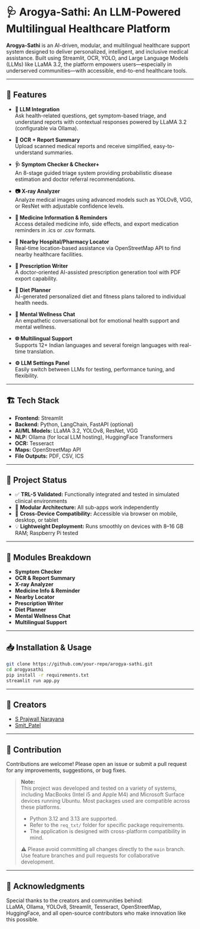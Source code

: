 # 🩺 Arogya-Sathi: An LLM-Powered Multilingual Healthcare Platform

**Arogya-Sathi** is an AI-driven, modular, and multilingual healthcare support system designed to deliver personalized, intelligent, and inclusive medical assistance. Built using Streamlit, OCR, YOLO, and Large Language Models (LLMs) like LLaMA 3.2, the platform empowers users—especially in underserved communities—with accessible, end-to-end healthcare tools.

---

## 🚀 Features

- **🧠 LLM Integration**  
  Ask health-related questions, get symptom-based triage, and understand reports with contextual responses powered by LLaMA 3.2 (configurable via Ollama).

- **📝 OCR + Report Summary**  
  Upload scanned medical reports and receive simplified, easy-to-understand summaries.

- **🩺 Symptom Checker & Checker+**  
  An 8-stage guided triage system providing probabilistic disease estimation and doctor referral recommendations.

- **📷 X-ray Analyzer**  
  Analyze medical images using advanced models such as YOLOv8, VGG, or ResNet with adjustable confidence levels.

- **💊 Medicine Information & Reminders**  
  Access detailed medicine info, side effects, and export medication reminders in .ics or .csv formats.

- **📍 Nearby Hospital/Pharmacy Locator**  
  Real-time location-based assistance via OpenStreetMap API to find nearby healthcare facilities.

- **📄 Prescription Writer**  
  A doctor-oriented AI-assisted prescription generation tool with PDF export capability.

- **🍎 Diet Planner**  
  AI-generated personalized diet and fitness plans tailored to individual health needs.

- **🧘 Mental Wellness Chat**  
  An empathetic conversational bot for emotional health support and mental wellness.

- **🌐 Multilingual Support**  
  Supports 12+ Indian languages and several foreign languages with real-time translation.

- **⚙️ LLM Settings Panel**  
  Easily switch between LLMs for testing, performance tuning, and flexibility.

---

## 🏗️ Tech Stack

- **Frontend:** Streamlit  
- **Backend:** Python, LangChain, FastAPI (optional)  
- **AI/ML Models:** LLaMA 3.2, YOLOv8, ResNet, VGG  
- **NLP:** Ollama (for local LLM hosting), HuggingFace Transformers  
- **OCR:** Tesseract  
- **Maps:** OpenStreetMap API  
- **File Outputs:** PDF, CSV, ICS

---

## 🧪 Project Status

- ✅ **TRL-5 Validated:** Functionally integrated and tested in simulated clinical environments  
- 🧩 **Modular Architecture:** All sub-apps work independently  
- 📱 **Cross-Device Compatibility:** Accessible via browser on mobile, desktop, or tablet  
- 💡 **Lightweight Deployment:** Runs smoothly on devices with 8–16 GB RAM; Raspberry Pi tested

---

## 📂 Modules Breakdown

<!-- Add details about each module here, e.g.: -->

- **Symptom Checker**  
- **OCR & Report Summary**  
- **X-ray Analyzer**  
- **Medicine Info & Reminder**  
- **Nearby Locator**  
- **Prescription Writer**  
- **Diet Planner**  
- **Mental Wellness Chat**  
- **Multilingual Support**

---

## 📥 Installation & Usage

<!-- Add instructions here for cloning repo, installing dependencies, running the app, etc. -->

```bash
git clone https://github.com/your-repo/arogya-sathi.git
cd arogyasathi
pip install -r requirements.txt
streamlit run app.py
```



---

## 🤝 Creators

- [S Prajwall Narayana](https://github.com/Developer1010x)  
- [Smit_Patel](https://github.com/smitpatel0x9)

---

## 🤝 Contribution

Contributions are welcome! Please open an issue or submit a pull request for any improvements, suggestions, or bug fixes.

> **Note:**  
> This project was developed and tested on a variety of systems, including MacBooks (Intel i5 and Apple M4) and Microsoft Surface devices running Ubuntu. Most packages used are compatible across these platforms.  
> 
> - Python 3.12 and 3.13 are supported.
> - Refer to the `req_txt/` folder for specific package requirements.
> - The application is designed with cross-platform compatibility in mind.
> 
> ⚠️ Please avoid committing all changes directly to the `main` branch. Use feature branches and pull requests for collaborative development.

---

## 🙏 Acknowledgments

Special thanks to the creators and communities behind:  
LLaMA, Ollama, YOLOv8, Streamlit, Tesseract, OpenStreetMap, HuggingFace, and all open-source contributors who make innovation like this possible.
